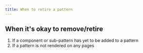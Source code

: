 ```yaml
---
title: When to retire a pattern
---
```


## When it's okay to remove/retire
1. If a component or sub-pattern has yet to be added to a pattern
2. If a pattern is not rendered on any pages
